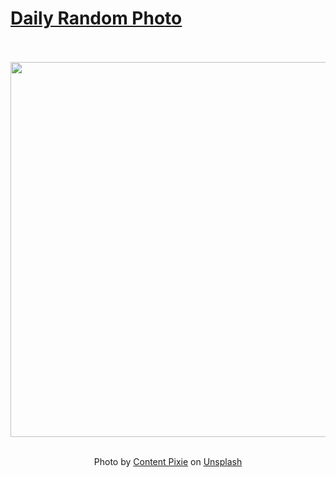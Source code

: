 # [Daily Random Photo](https://www.dailyrandomphoto.com/)

<div align="center">
  <br>
  <br>
  <a href="https://www.dailyrandomphoto.com/p/2021/2021-09-14/"><img src="https://images.unsplash.com/photo-1630255217968-cd6c7d2bd104?crop=entropy&cs=tinysrgb&fit=max&fm=jpg&ixid=Mnw3NzUwOHwwfDF8cmFuZG9tfHx8fHx8fHx8MTYzMTU3ODYwNw&ixlib=rb-1.2.1&q=80&w=1080" width="600px"></a>
  <br>
  <br>
  <p class="has-text-grey">Photo by <a href="https://unsplash.com/@contentpixie?utm_source=Daily%20Random%20Photo&amp;utm_medium=referral" target="_blank" rel="noopener noreferrer">Content Pixie</a> on <a href="https://unsplash.com/photos/XC_5LFrWvyo?utm_source=Daily%20Random%20Photo&amp;utm_medium=referral" target="_blank" rel="noopener noreferrer">Unsplash</a></p>
</div>
